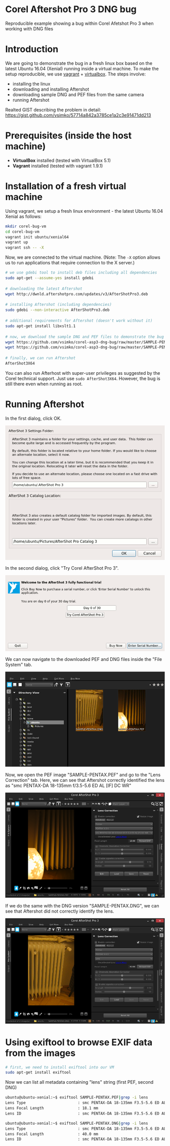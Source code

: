 # Corel Aftershot Pro 3 DNG bug
Reproducible example showing a bug within Corel Afetshot Pro 3 when working with DNG files

# Introduction

We are going to demonstrate the bug in a fresh linux box based on the latest Ubuntu 16.04 (Xenial) running inside a virtual machine.
To make the setup reproducible, we use [vagrant](https://www.vagrantup.com/) + [virtualbox](https://www.virtualbox.org/).
The steps involve:
- installing the linux
- downloading and installing Aftershot
- downloading sample DNG and PEF files from the same camera
- running Aftershot

Realted GIST describing the problem in detail: https://gist.github.com/vsimko/57714a842a3785ce1a2c3e91471dd213

# Prerequisites (inside the host machine)
- **VirtualBox** installed (tested with VirtualBox 5.1)
- **Vagrant** installed (tested with vagrant 1.9.1)

# Installation of a fresh virtual machine
Using vagrant, we setup a fresh linux environment - the latest Ubuntu 16.04 Xenial as follows:

```sh
mkdir corel-bug-vm
cd corel-bug-vm
vagrant init ubuntu/xenial64
vagrant up
vagrant ssh -- -X
```

Now, we are connected to the virtual machine.
(Note: The `-X` option allows us to run applications that require connection to the X server.)

```sh
# we use gdebi tool to install deb files including all dependencies
sudo apt-get --assume-yes install gdebi

# downloading the latest Aftershot
wget http://dwnld.aftershotpro.com/updates/v3/AfterShotPro3.deb

# installing Aftershot (including dependencies)
sudo gdebi --non-interactive AfterShotPro3.deb

# additional requirements for Aftershot (doesn't work without it)
sudo apt-get install libxslt1.1

# now, we download the sample DNG and PEF files to demonstrate the bug
wget https://github.com/vsimko/corel-asp3-dng-bug/raw/master/SAMPLE-PENTAX.DNG
wget https://github.com/vsimko/corel-asp3-dng-bug/raw/master/SAMPLE-PENTAX.PEF

# finally, we can run Aftershot
AfterShot3X64
```

You can also run Afterhost with super-user privileges as suggested by the Corel technical support.
Just use `sudo AfterShot3X64`. However, the bug is still there even when running as root.

# Running Aftershot
In the first dialog, click OK.

![Dialog 1](aftershot-dialog1.png)

In the second dialog, click "Try Corel AfterShot Pro 3".

![Dialog 2](aftershot-dialog2.png)

We can now navigate to the downloaded PEF and DNG files inside the "File System" tab.

![LensId in PEF](app-findfiles.png)

Now, we open the PEF image "SAMPLE-PENTAX.PEF" and go to the "Lens Correction" tab.
Here, we can see that Aftershot correctly identified the lens as "smc PENTAX-DA 18-135mm f/3.5-5.6 ED AL [IF] DC WR"

![LensId in PEF](app-lens-in-pef.png)

If we do the same with the DNG version "SAMPLE-PENTAX.DNG", we can see that Aftershot did not correctly identify the lens.

![LensId in DNG](app-lens-in-dng.png)


# Using exiftool to browse EXIF data from the images

```sh
# first, we need to install exiftool into our VM
sudo apt-get install exiftool
```

Now we can list all metadata containing "lens" string (first PEF, second DNG)
```sh
ubuntu@ubuntu-xenial:~$ exiftool SAMPLE-PENTAX.PEF|grep -i lens
Lens Type                       : smc PENTAX-DA 18-135mm F3.5-5.6 ED AL [IF] DC WR
Lens Focal Length               : 18.1 mm
Lens ID                         : smc PENTAX-DA 18-135mm F3.5-5.6 ED AL [IF] DC WR
```

```sh
ubuntu@ubuntu-xenial:~$ exiftool SAMPLE-PENTAX.DNG|grep -i lens
Lens Type                       : smc PENTAX-DA 18-135mm F3.5-5.6 ED AL [IF] DC WR
Lens Focal Length               : 40.0 mm
Lens ID                         : smc PENTAX-DA 18-135mm F3.5-5.6 ED AL [IF] DC WR
```
